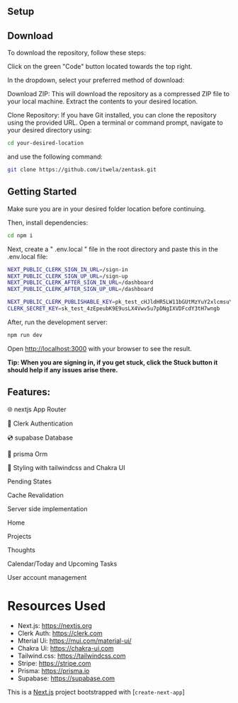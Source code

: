 ## Setup

Download
---

To download the repository, follow these steps:

Click on the green "Code" button located towards the top right.

In the dropdown, select your preferred method of download:

Download ZIP: This will download the repository as a compressed ZIP file to your local machine. Extract the contents to your desired location.

Clone Repository: If you have Git installed, you can clone the repository using the provided URL. Open a terminal or command prompt, navigate to your desired directory using: 

```bash
cd your-desired-location 
```

and use the following command:

```bash
git clone https://github.com/itwela/zentask.git
```

## Getting Started

Make sure you are in your desired folder location before continuing.

Then, install dependencies:

```bash
cd npm i
```
Next, create a " .env.local " file in the root directory and paste this in the .env.local file:

```bash
NEXT_PUBLIC_CLERK_SIGN_IN_URL=/sign-in
NEXT_PUBLIC_CLERK_SIGN_UP_URL=/sign-up
NEXT_PUBLIC_CLERK_AFTER_SIGN_IN_URL=/dashboard
NEXT_PUBLIC_CLERK_AFTER_SIGN_UP_URL=/dashboard

NEXT_PUBLIC_CLERK_PUBLISHABLE_KEY=pk_test_cHJldHR5LW11bGUtMzYuY2xlcmsuYWNjb3VudHMuZGV2JA
CLERK_SECRET_KEY=sk_test_4zEpeubK9E9usLX4Vwv5u7pDNgIXVDFcdY3tH7wngb
```

After, run the development server:

```bash
npm run dev
```

Open [http://localhost:3000](http://localhost:3000) with your browser to see the result.

**Tip: When you are signing in, if you get stuck, click the Stuck button it should help if any issues arise there.**

## Features:

🌐 nextjs App Router

🔐 Clerk Authentication

💿 supabase Database

💨 prisma Orm

🎨 Styling with tailwindcss and Chakra UI

Pending States

Cache Revalidation

Server side implementation

Home

Projects

Thoughts

Calendar/Today and Upcoming Tasks

User account management


# Resources Used

- Next.js: https://nextjs.org
- Clerk Auth: https://clerk.com
- Mterial Ui: https://mui.com/material-ui/
- Chakra Ui: https://chakra-ui.com
- Tailwind.css: https://tailwindcss.com
- Stripe: https://stripe.com
- Prisma: https://prisma.io
- Supabase: https://supabase.com
<!-- Shadcn/UI: https://ui.shadcn.com -->

This is a [Next.js](https://nextjs.org/) project bootstrapped with [`create-next-app`]


